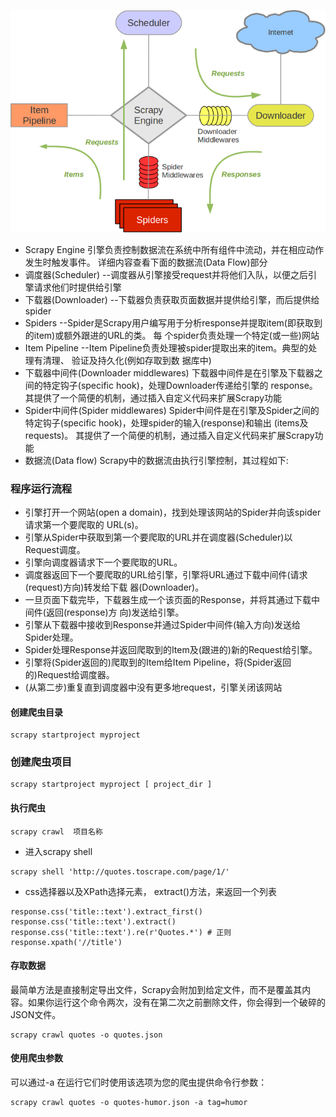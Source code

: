 ![Image text](scrapy_architecture.png)

- Scrapy Engine
 引擎负责控制数据流在系统中所有组件中流动，并在相应动作发生时触发事件。 详细内容查看下面的数据流(Data Flow)部分
- 调度器(Scheduler)
  --调度器从引擎接受request并将他们入队，以便之后引擎请求他们时提供给引擎
- 下载器(Downloader)
  --下载器负责获取页面数据并提供给引擎，而后提供给spider
- Spiders
  --Spider是Scrapy用户编写用于分析response并提取item(即获取到的item)或额外跟进的URL的类。 每 个spider负责处理一个特定(或一些)网站
- Item Pipeline
--Item Pipeline负责处理被spider提取出来的item。典型的处理有清理、 验证及持久化(例如存取到数 据库中)
- 下载器中间件(Downloader middlewares)
    下载器中间件是在引擎及下载器之间的特定钩子(specific hook)，处理Downloader传递给引擎的 response。 其提供了一个简便的机制，通过插入自定义代码来扩展Scrapy功能
- Spider中间件(Spider middlewares)
    Spider中间件是在引擎及Spider之间的特定钩子(specific hook)，处理spider的输入(response)和输出 (items及requests)。 其提供了一个简便的机制，通过插入自定义代码来扩展Scrapy功能
- 数据流(Data flow)
    Scrapy中的数据流由执行引擎控制，其过程如下:


### 程序运行流程
* 引擎打开一个网站(open a domain)，找到处理该网站的Spider并向该spider请求第一个要爬取的 URL(s)。
* 引擎从Spider中获取到第一个要爬取的URL并在调度器(Scheduler)以 Request调度。
* 引擎向调度器请求下一个要爬取的URL。
* 调度器返回下一个要爬取的URL给引擎，引擎将URL通过下载中间件(请求(request)方向)转发给下载 器(Downloader)。
* 一旦页面下载完毕，下载器生成一个该页面的Response，并将其通过下载中间件(返回(response)方 向)发送给引擎。
* 引擎从下载器中接收到Response并通过Spider中间件(输入方向)发送给Spider处理。
* Spider处理Response并返回爬取到的Item及(跟进的)新的Request给引擎。
* 引擎将(Spider返回的)爬取到的Item给Item Pipeline，将(Spider返回的)Request给调度器。
* (从第二步)重复直到调度器中没有更多地request，引擎关闭该网站


#### 创建爬虫目录
```angular2html
scrapy startproject myproject
```
### 创建爬虫项目
```angular2html
scrapy startproject myproject [ project_dir ]
```


#### 执行爬虫
```
scrapy crawl  项目名称
```

- 进入scrapy shell
```angular2html
scrapy shell 'http://quotes.toscrape.com/page/1/'
```
- css选择器以及XPath选择元素， extract()方法，来返回一个列表 
```angular2html
response.css('title::text').extract_first()
response.css('title::text').extract()
response.css('title::text').re(r'Quotes.*') # 正则
response.xpath('//title')
```


#### 存取数据
最简单方法是直接制定导出文件，Scrapy会附加到给定文件，而不是覆盖其内容。如果你运行这个命令两次，没有在第二次之前删除文件，你会得到一个破碎的JSON文件。
```
scrapy crawl quotes -o quotes.json
```



#### 使用爬虫参数
可以通过-a 在运行它们时使用该选项为您的爬虫提供命令行参数：
```
scrapy crawl quotes -o quotes-humor.json -a tag=humor
```






